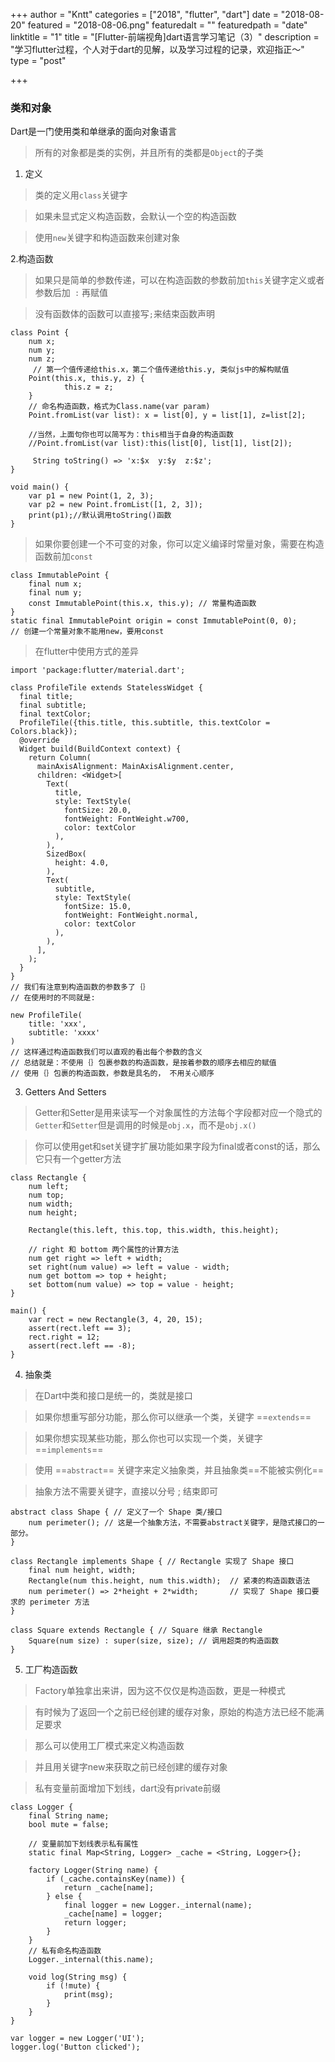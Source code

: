 +++
author = "Kntt"
categories = ["2018", "flutter", "dart"]
date = "2018-08-20"
featured = "2018-08-06.png"
featuredalt = ""
featuredpath = "date"
linktitle = "1"
title = "[Flutter-前端视角]dart语言学习笔记（3）"
description = "学习flutter过程，个人对于dart的见解，以及学习过程的记录，欢迎指正～"
type = "post"

+++

### 类和对象
Dart是一门使用类和单继承的面向对象语言
>所有的对象都是类的实例，并且所有的类都是`Object`的子类

1. 定义

>类的定义用`class`关键字

>如果未显式定义构造函数，会默认一个空的构造函数

>使用`new`关键字和构造函数来创建对象

2.构造函数

>如果只是简单的参数传递，可以在构造函数的参数前加`this`关键字定义或者参数后加` :` 再赋值

>没有函数体的函数可以直接写`;`来结束函数声明

```
class Point {
    num x;
    num y;
    num z;
     // 第一个值传递给this.x，第二个值传递给this.y, 类似js中的解构赋值
    Point(this.x, this.y, z) {
            this.z = z;
    }
    // 命名构造函数，格式为Class.name(var param)
    Point.fromList(var list): x = list[0], y = list[1], z=list[2];

    //当然，上面句你也可以简写为：this相当于自身的构造函数
    //Point.fromList(var list):this(list[0], list[1], list[2]);

     String toString() => 'x:$x  y:$y  z:$z';
}

void main() {
    var p1 = new Point(1, 2, 3);
    var p2 = new Point.fromList([1, 2, 3]);
    print(p1);//默认调用toString()函数
}
```
>如果你要创建一个不可变的对象，你可以定义编译时常量对象，需要在构造函数前加`const`

```
class ImmutablePoint {
    final num x;
    final num y;
    const ImmutablePoint(this.x, this.y); // 常量构造函数
}
static final ImmutablePoint origin = const ImmutablePoint(0, 0); 
// 创建一个常量对象不能用new，要用const
```

>在flutter中使用方式的差异

```
import 'package:flutter/material.dart';

class ProfileTile extends StatelessWidget {
  final title;
  final subtitle;
  final textColor;
  ProfileTile({this.title, this.subtitle, this.textColor = Colors.black});
  @override
  Widget build(BuildContext context) {
    return Column(
      mainAxisAlignment: MainAxisAlignment.center,
      children: <Widget>[
        Text(
          title,
          style: TextStyle(
            fontSize: 20.0,
            fontWeight: FontWeight.w700,
            color: textColor
          ),
        ),
        SizedBox(
          height: 4.0,
        ),
        Text(
          subtitle,
          style: TextStyle(
            fontSize: 15.0,
            fontWeight: FontWeight.normal,
            color: textColor
          ),
        ),
      ],
    );
  }
}
// 我们有注意到构造函数的参数多了｛｝
// 在使用时的不同就是:

new ProfileTile(
    title: 'xxx',
    subtitle: 'xxxx'
)
// 这样通过构造函数我们可以直观的看出每个参数的含义
// 总结就是：不使用｛｝包裹参数的构造函数，是按着参数的顺序去相应的赋值
// 使用｛｝包裹的构造函数，参数是具名的， 不用关心顺序
```

3. Getters And Setters

>Getter和Setter是用来读写一个对象属性的方法每个字段都对应一个隐式的`Getter`和`Setter`但是调用的时候是`obj.x`，而不是`obj.x()`

>你可以使用get和set关键字扩展功能如果字段为final或者const的话，那么它只有一个getter方法

```
class Rectangle {
    num left;
    num top;
    num width;
    num height;

    Rectangle(this.left, this.top, this.width, this.height);
    
    // right 和 bottom 两个属性的计算方法
    num get right => left + width;
    set right(num value) => left = value - width;
    num get bottom => top + height;
    set bottom(num value) => top = value - height;
}

main() {
    var rect = new Rectangle(3, 4, 20, 15);
    assert(rect.left == 3);
    rect.right = 12;
    assert(rect.left == -8);
}
```

4. 抽象类

>在Dart中类和接口是统一的，类就是接口

>如果你想重写部分功能，那么你可以继承一个类，关键字 ==`extends`==

>如果你想实现某些功能，那么你也可以实现一个类，关键字 ==`implements`==

>使用 ==`abstract`== 关键字来定义抽象类，并且抽象类==不能被实例化==

>抽象方法不需要关键字，直接以分号 ; 结束即可

```
abstract class Shape { // 定义了一个 Shape 类/接口
    num perimeter(); // 这是一个抽象方法，不需要abstract关键字，是隐式接口的一部分。
}

class Rectangle implements Shape { // Rectangle 实现了 Shape 接口
    final num height, width; 
    Rectangle(num this.height, num this.width);  // 紧凑的构造函数语法
    num perimeter() => 2*height + 2*width;       // 实现了 Shape 接口要求的 perimeter 方法
}

class Square extends Rectangle { // Square 继承 Rectangle
    Square(num size) : super(size, size); // 调用超类的构造函数
}
```
5. 工厂构造函数

>Factory单独拿出来讲，因为这不仅仅是构造函数，更是一种模式

>有时候为了返回一个之前已经创建的缓存对象，原始的构造方法已经不能满足要求

>那么可以使用工厂模式来定义构造函数

>并且用关键字new来获取之前已经创建的缓存对象

>私有变量前面增加下划线，dart没有private前缀

```
class Logger { 
    final String name; 
    bool mute = false; 
    
    // 变量前加下划线表示私有属性 
    static final Map<String, Logger> _cache = <String, Logger>{}; 
    
    factory Logger(String name) { 
        if (_cache.containsKey(name)) { 
            return _cache[name]; 
        } else { 
            final logger = new Logger._internal(name); 
            _cache[name] = logger; 
            return logger; 
        } 
    }
    // 私有命名构造函数
    Logger._internal(this.name); 
    
    void log(String msg) { 
        if (!mute) { 
            print(msg); 
        } 
    } 
} 

var logger = new Logger('UI'); 
logger.log('Button clicked');
```